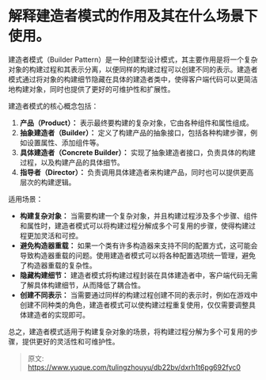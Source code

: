 # 解释建造者模式的作用及其在什么场景下使用。

建造者模式（Builder Pattern）是一种创建型设计模式，其主要作用是将一个复杂对象的构建过程和其表示分离，以便同样的构建过程可以创建不同的表示。建造者模式通过将对象的构建细节隐藏在具体的建造者类中，使得客户端代码可以更简洁地构建对象，同时也提供了更好的可维护性和扩展性。



建造者模式的核心概念包括：

1.  **产品（Product）：** 表示最终要构建的复杂对象，它由各种组件和属性组成。 
2.  **抽象建造者（Builder）：** 定义了构建产品的抽象接口，包括各种构建步骤，例如设置属性、添加组件等。 
3.  **具体建造者（Concrete Builder）：** 实现了抽象建造者接口，负责具体的构建过程，以及构建产品的具体细节。 
4.  **指导者（Director）：** 负责调用具体建造者来构建产品，同时也可以提供更高层次的构建逻辑。 



适用场景：

+  **构建复杂对象：** 当需要构建一个复杂对象，并且构建过程涉及多个步骤、组件和属性时，建造者模式可以将构建过程分解成多个可复用的步骤，使得构建过程更加灵活和可控。 
+  **避免构造器重载：** 如果一个类有许多构造器来支持不同的配置方式，这可能会导致构造器重载的问题。使用建造者模式可以将各种配置选项统一管理，避免了构造器重载的复杂性。 
+  **隐藏构建细节：** 建造者模式将构建过程封装在具体建造者中，客户端代码无需了解具体构建细节，从而降低了耦合性。 
+  **创建不同表示：** 当需要通过同样的构建过程创建不同的表示时，例如在游戏中创建不同种类的角色，建造者模式可以使构建过程重复使用，仅仅需要调整具体建造者的实现即可。 



总之，建造者模式适用于构建复杂对象的场景，将构建过程分解为多个可复用的步骤，提供更好的灵活性和可维护性。



> 原文: <https://www.yuque.com/tulingzhouyu/db22bv/dxrh1t6pg692fyc0>